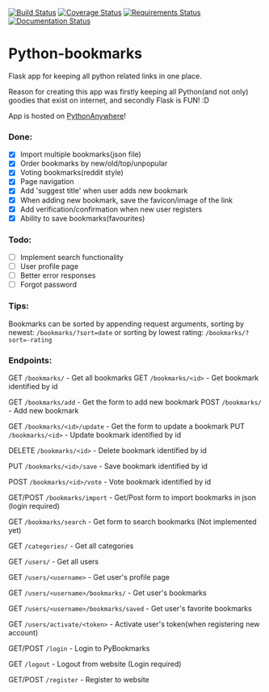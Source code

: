 [![Build Status](https://travis-ci.org/ev-agelos/Python-bookmarks.svg?branch=master)](https://travis-ci.org/ev-agelos/Python-bookmarks) [![Coverage Status](https://coveralls.io/repos/ev-agelos/Python-bookmarks/badge.svg?branch=master&service=github)](https://coveralls.io/github/ev-agelos/Python-bookmarks?branch=master) [![Requirements Status](https://requires.io/github/ev-agelos/Python-bookmarks/requirements.svg?branch=master)](https://requires.io/github/ev-agelos/Python-bookmarks/requirements/?branch=master) [![Documentation Status](https://readthedocs.org/projects/python-bookmarks/badge/?version=latest)](http://python-bookmarks.readthedocs.org/en/latest/?badge=latest)
# Python-bookmarks
Flask app for keeping all python related links in one place.

Reason for creating this app was firstly keeping all Python(and not only) goodies that exist on internet,
and secondly Flask is FUN! :D

App is hosted on [PythonAnywhere](http://evagelos.pythonanywhere.com/)!

### Done:
- [x] Import multiple bookmarks(json file)
- [x] Order bookmarks by new/old/top/unpopular
- [x] Voting bookmarks(reddit style)
- [x] Page navigation
- [x] Add 'suggest title' when user adds new bookmark
- [x] When adding new bookmark, save the favicon/image of the link
- [x] Add verification/confirmation when new user registers
- [x] Ability to save bookmarks(favourites)

### Todo:
- [ ] Implement search functionality
- [ ] User profile page
- [ ] Better error responses
- [ ] Forgot password

### Tips:
Bookmarks can be sorted by appending request arguments,
sorting by newest: `/bookmarks/?sort=date` or
sorting by lowest rating: `/bookmarks/?sort=-rating`

### Endpoints:
GET `/bookmarks/` - Get all bookmarks
GET `/bookmarks/<id>` - Get bookmark identified by id

GET `/bookmarks/add` - Get the form to add new bookmark
POST `/bookmarks/` - Add new bookmark

GET `/bookmarks/<id>/update` - Get the form to update a bookmark
PUT `/bookmarks/<id>` - Update bookmark identified by id

DELETE `/bookmarks/<id>` - Delete bookmark identified by id

PUT `/bookmarks/<id>/save` - Save bookmark identified by id

POST `/bookmarks/<id>/vote` - Vote bookmark identified by id

GET/POST `/bookmarks/import` - Get/Post form to import bookmarks in json (login required)

GET `/bookmarks/search` - Get form to search bookmarks (Not implemented yet)

GET `/categories/` - Get all categories

GET `/users/` - Get all users

GET `/users/<username>` - Get user's profile page

GET `/users/<username>/bookmarks/` - Get user's bookmarks

GET `/users/<username>/bookmarks/saved` - Get user's favorite bookmarks

GET `/users/activate/<token>` - Activate user's token(when registering new account)

GET/POST `/login` - Login to PyBookmarks

GET `/logout` - Logout from website (Login required)

GET/POST `/register` - Register to website
